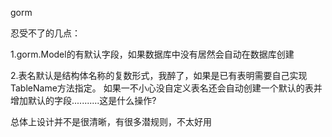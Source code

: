 gorm

忍受不了的几点：

1.gorm.Model的有默认字段，如果数据库中没有居然会自动在数据库创建

2.表名默认是结构体名称的复数形式，我醉了，如果是已有表明需要自己实现TableName方法指定。
如果一不小心没自定义表名还会自动创建一个默认的表并增加默认的字段...........这是什么操作?


总体上设计并不是很清晰，有很多潜规则，不太好用